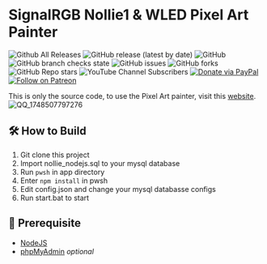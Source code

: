 # SignalRGB Nollie1 & WLED Pixel Art Painter
![Github All Releases](https://img.shields.io/github/downloads/qiangqiang101/PixelArt-Painter/total.svg)
![GitHub release (latest by date)](https://img.shields.io/github/v/release/qiangqiang101/PixelArt-Painter)
![GitHub](https://img.shields.io/github/license/qiangqiang101/PixelArt-Painter)
![GitHub branch checks state](https://img.shields.io/github/checks-status/qiangqiang101/PixelArt-Painter/master)
![GitHub issues](https://img.shields.io/github/issues/qiangqiang101/PixelArt-Painter)
![GitHub forks](https://img.shields.io/github/forks/qiangqiang101/PixelArt-Painter?style=social)
![GitHub Repo stars](https://img.shields.io/github/stars/qiangqiang101/PixelArt-Painter?style=social)
![YouTube Channel Subscribers](https://img.shields.io/youtube/channel/subscribers/UCAZlasvEy1euunP1M7nwj5Q?style=social)
[![Donate via PayPal](https://img.shields.io/badge/Donate-Paypal-brightgreen)](https://paypal.me/imnotmental)
[![Follow on Patreon](https://img.shields.io/badge/Donate-Patreon-orange)](https://www.patreon.com/imnotmental)

This is only the source code, to use the Pixel Art painter, visit this [website](https://pixelart.nolliergb.com/).
![QQ_1748507797276](https://github.com/user-attachments/assets/d48c1ce2-2191-49e4-a0b7-5522f84a362b)

## 🛠️ How to Build
1. Git clone this project
2. Import nollie_nodejs.sql to your mysql database
3. Run `pwsh` in app directory
4. Enter `npm install` in pwsh
5. Edit config.json and change your mysql databasse configs
6. Run start.bat to start

## 🚧 Prerequisite
- [NodeJS](https://nodejs.org/en)
- [phpMyAdmin](https://www.phpmyadmin.net/downloads/) *optional*
